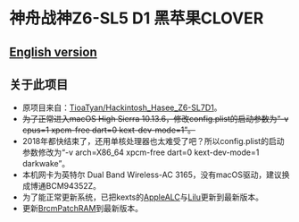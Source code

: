 # 神舟战神Z6-SL5 D1 黑苹果CLOVER

## [English version](https://github.com/Measureless/Hackintosh_Hasee_Z6-SL5D1/blob/master/README.md)

## 关于此项目
- 原项目来自：[TioaTyan/Hackintosh_Hasee_Z6-SL7D1](https://github.com/TioaTyan/Hackintosh_Hasee_Z6-SL7D1)。
- <del>为了正常进入macOS High Sierra 10.13.6，修改config.plist的启动参数为“-v cpus=1 xpcm-free dart=0 kext-dev-mode=1”。<del>
- 2018年都快结束了，还用单核处理器也太难受了吧？所以config.plist的启动参数修改为“-v arch=X86_64 xpcm-free dart=0 kext-dev-mode=1 darkwake”。
- 本机网卡为英特尔 Dual Band Wireless-AC 3165，没有macOS驱动，建议换成博通BCM94352Z。
- 为了能正常更新系统，已把kexts的[AppleALC](https://github.com/acidanthera/AppleALC/releases)与[Lilu](https://github.com/acidanthera/Lilu/releases)更新到最新版本。
- 更新[BrcmPatchRAM](https://bitbucket.org/RehabMan/os-x-brcmpatchram/downloads/)到最新版本。